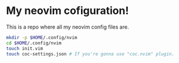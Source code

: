 # My neovim cofiguration!

This is a repo where all my neovim config files are.

```bash
mkdir -p $HOME/.config/nvim
cd $HOME/.config/nvim
touch init.vim
touch coc-settings.json # If you're gonna use "coc.nvim" plugin.
```

